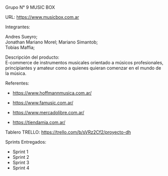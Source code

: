 Grupo N° 9	MUSIC BOX 

URL: https://www.musicbox.com.ar

Integrantes:	

Andres Sueyro;	
Jonathan Mariano Morel;	
Mariano Simantob; 	
Tobias Maffia;	 

Descripción del producto:	
E-commerce de instrumentos musicales orientado a músicos profesionales, principiantes y amateur como a quienes quieran comenzar en el mundo de la música.

Referentes: 

- https://www.hoffmannmusica.com.ar/

- https://www.famusic.com.ar/

- https://www.mercadolibre.com.ar/

- https://tiendamia.com.ar/

Tablero TRELLO: 
https://trello.com/b/sVRz2Cf2/proyecto-dh 

Sprints Entregados: 

- Sprint 1
- Sprint 2
- Sprint 3
- Sprint 4